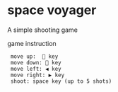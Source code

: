 # space voyager

A simple shooting game   

game instruction
```
 move up:  🔼 key
 move down: 🔽 key
 move left: ◀️ key
 move right: ▶️ key
 shoot: space key (up to 5 shots)
```
